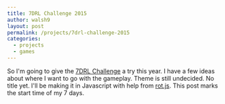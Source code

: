 ```yaml
---
title: 7DRL Challenge 2015
author: walsh9
layout: post
permalink: /projects/7drl-challenge-2015
categories:
  - projects
  - games
---
```

So I'm going to give the [7DRL Challenge][1] a try this year. I have a few ideas about where I want to go with the gameplay. Theme is still undecided. No title yet. I'll be making it in Javascript with help from [rot.js][2]. This post marks the start time of my 7 days.

 [1]: http://www.roguebasin.com/index.php?title=7DRL_Challenge_2015 "7DRL Challenge"
 [2]: https://ondras.github.io/rot.js/hp/
